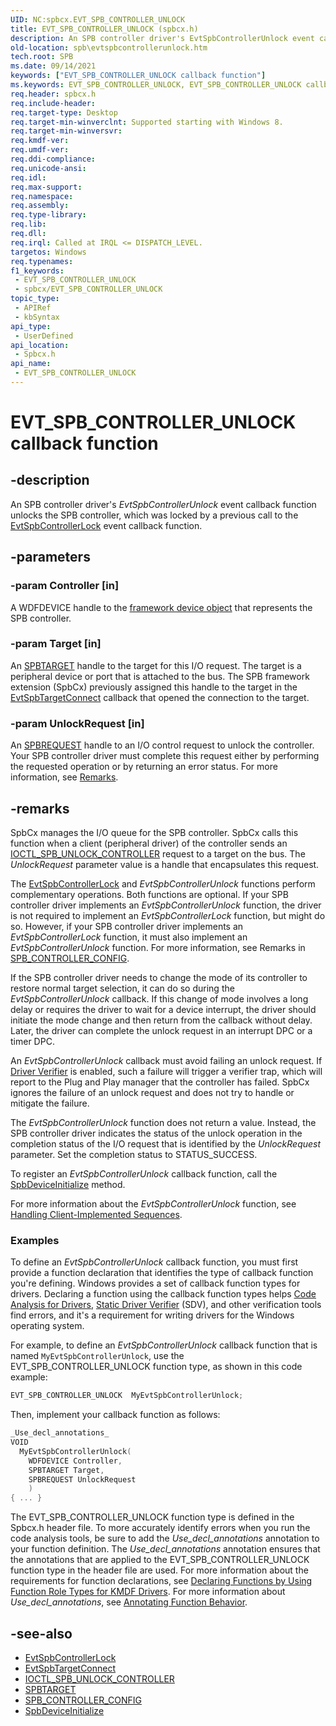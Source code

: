 ```yaml
---
UID: NC:spbcx.EVT_SPB_CONTROLLER_UNLOCK
title: EVT_SPB_CONTROLLER_UNLOCK (spbcx.h)
description: An SPB controller driver's EvtSpbControllerUnlock event callback function unlocks the SPB controller, which was locked by a previous call to the EvtSpbControllerLock event callback function.
old-location: spb\evtspbcontrollerunlock.htm
tech.root: SPB
ms.date: 09/14/2021
keywords: ["EVT_SPB_CONTROLLER_UNLOCK callback function"]
ms.keywords: EVT_SPB_CONTROLLER_UNLOCK, EVT_SPB_CONTROLLER_UNLOCK callback, EvtSpbControllerUnlock, EvtSpbControllerUnlock callback function [Buses], SPB.evtspbcontrollerunlock, spbcx/EvtSpbControllerUnlock
req.header: spbcx.h
req.include-header: 
req.target-type: Desktop
req.target-min-winverclnt: Supported starting with Windows 8.
req.target-min-winversvr: 
req.kmdf-ver: 
req.umdf-ver: 
req.ddi-compliance: 
req.unicode-ansi: 
req.idl: 
req.max-support: 
req.namespace: 
req.assembly: 
req.type-library: 
req.lib: 
req.dll: 
req.irql: Called at IRQL <= DISPATCH_LEVEL.
targetos: Windows
req.typenames: 
f1_keywords:
 - EVT_SPB_CONTROLLER_UNLOCK
 - spbcx/EVT_SPB_CONTROLLER_UNLOCK
topic_type:
 - APIRef
 - kbSyntax
api_type:
 - UserDefined
api_location:
 - Spbcx.h
api_name:
 - EVT_SPB_CONTROLLER_UNLOCK
---
```


# EVT_SPB_CONTROLLER_UNLOCK callback function

## -description

An SPB controller driver's *EvtSpbControllerUnlock* event callback function unlocks the SPB controller, which was locked by a previous call to the [EvtSpbControllerLock](/windows-hardware/drivers/ddi/spbcx/nc-spbcx-evt_spb_controller_lock) event callback function.

## -parameters

### -param Controller [in]


A WDFDEVICE handle to the [framework device object](/windows-hardware/drivers/wdf/framework-device-object) that represents the SPB controller.

### -param Target [in]


An [SPBTARGET](/windows-hardware/drivers/spb/spbcx-object-handles) handle to the target for this I/O request. The target is a peripheral device or port that is attached to the bus. The SPB framework extension (SpbCx) previously assigned this handle to the target in the [EvtSpbTargetConnect](/windows-hardware/drivers/ddi/spbcx/nc-spbcx-evt_spb_target_connect) callback that opened the connection to the target.

### -param UnlockRequest [in]


An [SPBREQUEST](/windows-hardware/drivers/spb/spbcx-object-handles) handle to an I/O control request to unlock the controller. Your SPB controller driver must complete this request either by performing the requested operation or by returning an error status. For more information, see [Remarks](#remarks).

## -remarks

SpbCx manages the I/O queue for the SPB controller. SpbCx calls this function when a client (peripheral driver) of the controller sends an [IOCTL_SPB_UNLOCK_CONTROLLER](/windows-hardware/drivers/spb/spb-ioctls#ioctl_spb_unlock_controller-control-code) request to a target on the bus. The *UnlockRequest* parameter value is a handle that encapsulates this request.

The [EvtSpbControllerLock](/windows-hardware/drivers/ddi/spbcx/nc-spbcx-evt_spb_controller_lock) and *EvtSpbControllerUnlock* functions perform complementary operations. Both functions are optional. If your SPB controller driver implements an *EvtSpbControllerUnlock* function, the driver is not required to implement an *EvtSpbControllerLock* function, but might do so. However, if your SPB controller driver implements an *EvtSpbControllerLock* function, it must also implement an *EvtSpbControllerUnlock* function. For more information, see Remarks in [SPB_CONTROLLER_CONFIG](/windows-hardware/drivers/ddi/spbcx/ns-spbcx-_spb_controller_config).

If the SPB controller driver needs to change the mode of its controller to restore normal target selection, it can do so during the *EvtSpbControllerUnlock* callback. If this change of mode involves a long delay or requires the driver to wait for a device interrupt, the driver should initiate the mode change and then return from the callback without delay. Later, the driver can complete the unlock request in an interrupt DPC or a timer DPC.

An *EvtSpbControllerUnlock* callback must avoid failing an unlock request. If [Driver Verifier](/windows-hardware/drivers/what-s-new-in-driver-development) is enabled, such a failure will trigger a verifier trap, which will report to the Plug and Play manager that the controller has failed. SpbCx ignores the failure of an unlock request and does not try to handle or mitigate the failure.

The *EvtSpbControllerUnlock* function does not return a value. Instead, the SPB controller driver indicates the status of the unlock operation in the completion status of the I/O request that is identified by the *UnlockRequest* parameter. Set the completion status to STATUS_SUCCESS.

To register an *EvtSpbControllerUnlock* callback function, call the [SpbDeviceInitialize](/windows-hardware/drivers/ddi/spbcx/nf-spbcx-spbdeviceinitialize) method.

For more information about the *EvtSpbControllerUnlock* function, see [Handling Client-Implemented Sequences](/windows-hardware/drivers/spb/handling-client-implemented-sequences).

### Examples

To define an *EvtSpbControllerUnlock* callback function, you must first provide a function declaration that identifies the type of callback function you're defining. Windows provides a set of callback function types for drivers. Declaring a function using the callback function types helps [Code Analysis for Drivers](/windows-hardware/drivers/devtest/code-analysis-for-drivers), [Static Driver Verifier](/windows-hardware/drivers/devtest/static-driver-verifier) (SDV), and other verification tools find errors, and it's a requirement for writing drivers for the Windows operating system.

For example, to define an *EvtSpbControllerUnlock* callback function that is named `MyEvtSpbControllerUnlock`, use the EVT_SPB_CONTROLLER_UNLOCK function type, as shown in this code example:

```cpp
EVT_SPB_CONTROLLER_UNLOCK  MyEvtSpbControllerUnlock;
```

Then, implement your callback function as follows:

```cpp
_Use_decl_annotations_
VOID
  MyEvtSpbControllerUnlock(
    WDFDEVICE Controller,
    SPBTARGET Target,
    SPBREQUEST UnlockRequest
    )
{ ... }
```

The EVT_SPB_CONTROLLER_UNLOCK function type is defined in the Spbcx.h header file. To more accurately identify errors when you run the code analysis tools, be sure to add the *Use_decl_annotations* annotation to your function definition. The *Use_decl_annotations* annotation ensures that the annotations that are applied to the EVT_SPB_CONTROLLER_UNLOCK function type in the header file are used. For more information about the requirements for function declarations, see [Declaring Functions by Using Function Role Types for KMDF Drivers](/windows-hardware/drivers/devtest/declaring-functions-by-using-function-role-types-for-kmdf-drivers). For more information about *Use_decl_annotations*, see [Annotating Function Behavior](/visualstudio/code-quality/annotating-function-behavior).

## -see-also

* [EvtSpbControllerLock](/windows-hardware/drivers/ddi/spbcx/nc-spbcx-evt_spb_controller_lock)
* [EvtSpbTargetConnect](/windows-hardware/drivers/ddi/spbcx/nc-spbcx-evt_spb_target_connect)
* [IOCTL_SPB_UNLOCK_CONTROLLER](/windows-hardware/drivers/spb/spb-ioctls#ioctl_spb_unlock_controller-control-code)
* [SPBTARGET](/windows-hardware/drivers/spb/spbcx-object-handles)
* [SPB_CONTROLLER_CONFIG](/windows-hardware/drivers/ddi/spbcx/ns-spbcx-_spb_controller_config)
* [SpbDeviceInitialize](/windows-hardware/drivers/ddi/spbcx/nf-spbcx-spbdeviceinitialize)
